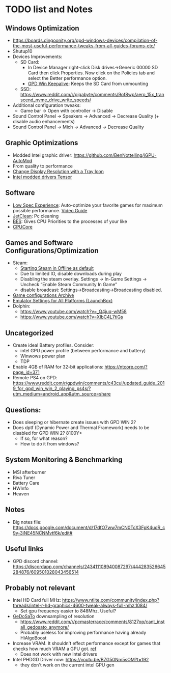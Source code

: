 # TODO list and Notes

## Windows Optimization
* https://boards.dingoonity.org/gpd-windows-devices/compilation-of-the-most-useful-performance-tweaks-from-all-guides-forums-etc/
* Shutup10
* Devices Improvements:
	- SD Card:
		* In Device Manager right-click Disk drives->Generic 00000 SD Card then click Properties. Now click on the Policies tab and select the Better performance option.
		* [GPD Win Keepalive](https://www.sakya.it/wordpress/gpd-win-keepalive-version-1-1-0-released/): Keeps the SD Card from unmounting
	- SSD: https://www.reddit.com/r/gigabyte/comments/9of8wp/aero_15x_transcend_nvme_drive_write_speeds/
* Additional configuration tweaks:
    - Game bar -> Open with controller -> Disable
* Sound Control Panel -> Speakers -> Advanced -> Decrease Quality (+ disable audio enhancements)
* Sound Control Panel -> Mich -> Advanced -> Decrease Quality


## Graphic Optimizations
* Modded Intel graphic driver: https://github.com/BenNottelling/iGPU-AutoMod
* From quality to performance
* [Change Display Resolution with a Tray Icon](https://www.reddit.com/r/gpdwin/comments/5qtqs8/a_little_list_of_custom_widescreen_resolutions/dd41c33/)
* [Intel modded drivers Tensor](https://imo32.weebly.com/)


## Software
* [Low Spec Experience](https://ragnos1997.com/lowspecsexperience/): Auto-optimize your favorite games for maximum possible performance. [Video Guide](https://www.youtube.com/watch?v=IGfBM6FE9Js)
* [JetClean](http://www.bluesprig.com/jetclean.html): Pc cleaning
* [BES](http://mion.faireal.net/BES/): Gives CPU Priorities to the processes of your like
* [CPUCore](https://store.steampowered.com/app/384300/CPUCores__Maximize_Your_FPS/)


## Games and Software Configurations/Optimization
* Steam:
	* [Starting Steam in Offline as default](https://www.reddit.com/r/gpdwin/comments/6qxfnm/steam_wont_launch_offlineairplane_mode/dl1wpeh/)
	* Due to limited IO, disable downloads during play
	* Disabling the steam overlay. Settings -> In-Game Settings -> Uncheck “Enable Steam Community In Game”
	* disable broadcast: Settings->Broadcasting->Broadcasting disabled.
* [Game configurations Archive](https://www.youtube.com/playlist?list=PLcpsy4OhS9AnvZS_8_UMe0idXmssHMuF2)
* [Emulator Settings for All Platforms (LaunchBox)](https://forums.launchbox-app.com/topic/28762-emulator-settings-for-all-platforms/)
* Dolphin:
	* https://www.youtube.com/watch?v=_Q4juq-wM58
	* https://www.youtube.com/watch?v=XIbC4L7tiGs


## Uncategorized
* Create ideal Battery profiles. Consider:
    * intel GPU power profile (between performance and battery)
    * Winwows power plan
    * TDP
* Enable 4GB of RAM for 32-bit applications:  https://ntcore.com/?page_id=371
* Remote PS4 on GPD: https://www.reddit.com/r/gpdwin/comments/c43cul/updated_guide_2019_for_gpd_win_win_2_playing_ps4s/?utm_medium=android_app&utm_source=share


## Questions:
* Does sleeping or hibernate create issues with GPD WIN 2?
* Does dptf (Dynamic Power and Thermal Framework) needs to be disabled for GPD WIN 2? 8100Y>
    * If so, for what reason?
    * How to do it from windows?

## System Monitoring & Benchmarking
* MSI afterburner
* Riva Tuner
* Battery Care
* HWInfo
* Heaven

## Notes
* Big notes file: https://docs.google.com/document/d/17dfO7ww7mCN0TcX3FpK4udR_c9y-3iNE45NCNMvtf6k/edit#



## Useful links
* GPD discord channel: https://discordapp.com/channels/243411108940087297/444283526645284876/609501028043456514


## Probably not relevant
- Intel HD Card full MHz: https://www.ntlite.com/community/index.php?threads/intel-r-hd-graphics-4600-tweak-always-full-mhz.1084/
    - Set gpu frequency easier to 848Mhz. Useful?
- [GeDoSaTo](https://web.archive.org/web/20170424124847/http://blog.metaclassofnil.com/?page_id=582) downsampling of resolution
    - https://www.reddit.com/r/pcmasterrace/comments/8127op/cant_install_gedosato_anymore/
    - Probably useless for improving performance having already HiAlgoBoost
- Increase VRAM. It shouldn't effect performance except for games that checks how much VRAM a GPU got. [ref](https://www.makeuseof.com/tag/video-ram-windows-10/)
    - Does not work with new Intel drivers
- Intel PHDGD Driver now: https://youtu.be/BZG50Nm5sOM?t=192
    - they don't work on the current intel GPU gen


